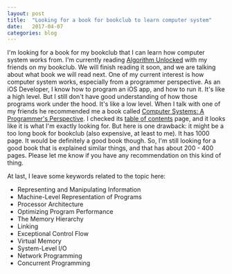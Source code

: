 ```yaml
---
layout: post
title:  "Looking for a book for bookclub to learn computer system"
date:   2017-04-07
categories: blog
---
```


I'm looking for a book for my bookclub that I can learn how computer system works from. I'm currently reading [Algorithm Unlocked][1] with my friends on my bookclub. We will finish reading it soon, and we are talking about what book we will read next. One of my current interest is how computer system works, especially from a programmer perspective. As an iOS Developer, I know how to program an iOS app, and how to run it. It's like a high level. But I still don't have good understanding of how those programs work under the hood. It's like a low level. When I talk with one of my friends he recommended me a book called [Computer Systems: A Programmer's Perspective][2]. I checked its [table of contents][3] page, and it looks like it is what I'm exactly looking for. But here is one drawback: it might be a too long book for bookclub (also expensive, at least to me). It has 1000 page. It would be definitely a good book though. So, I'm still looking for a good book that is explained similar things, and that has about 200 - 400 pages. Please let me know if you have any recommendation on this kind of thing.

At last, I leave some keywords related to the topic here:

- Representing and Manipulating Information
- Machine-Level Representation of Programs
- Processor Architecture
- Optimizing Program Performance
- The Memory Hierarchy
- Linking
- Exceptional Control Flow
- Virtual Memory
- System-Level I/O
- Network Programming
- Concurrent Programming

[1]: https://www.amazon.com/Algorithms-Unlocked-Press-Thomas-Cormen-ebook/dp/B00DDTJ1EG/ref=sr_1_1?s=books&ie=UTF8&qid=1491621803&sr=1-1&keywords=Algorithm+Unlocked
[2]: https://www.amazon.com/Computer-Systems-Programmers-Perspective-Edition/dp/013409266X
[3]: https://www.pearsonhighered.com/program/Bryant-Computer-Systems-A-Programmer-s-Perspective-2nd-Edition/PGM222962.html
